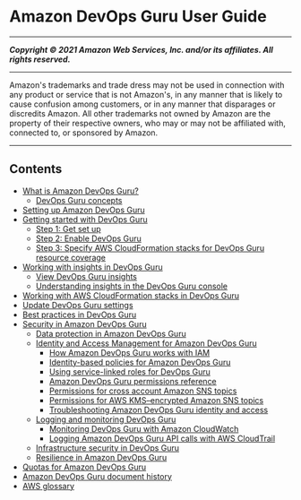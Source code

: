 # Amazon DevOps Guru User Guide

-----
*****Copyright &copy; 2021 Amazon Web Services, Inc. and/or its affiliates. All rights reserved.*****

-----
Amazon's trademarks and trade dress may not be used in 
     connection with any product or service that is not Amazon's, 
     in any manner that is likely to cause confusion among customers, 
     or in any manner that disparages or discredits Amazon. All other 
     trademarks not owned by Amazon are the property of their respective
     owners, who may or may not be affiliated with, connected to, or 
     sponsored by Amazon.

-----
## Contents
+ [What is Amazon DevOps Guru?](welcome.md)
   + [DevOps Guru concepts](concepts.md)
+ [Setting up Amazon DevOps Guru](setting-up.md)
+ [Getting started with DevOps Guru](getting-started.md)
   + [Step 1: Get set up](get-set-up.md)
   + [Step 2: Enable DevOps Guru](getting-started-enable-service.md)
   + [Step 3: Specify AWS CloudFormation stacks for DevOps Guru resource coverage](configure-stacks.md)
+ [Working with insights in DevOps Guru](working-with-insights.md)
   + [View DevOps Guru insights](view-insights.md)
   + [Understanding insights in the DevOps Guru console](understanding-insights-console.md)
+ [Working with AWS CloudFormation stacks in DevOps Guru](working-with-cfn-stacks.md)
+ [Update DevOps Guru settings](update-settings.md)
+ [Best practices in DevOps Guru](best-practices.md)
+ [Security in Amazon DevOps Guru](security.md)
   + [Data protection in Amazon DevOps Guru](data-protection.md)
   + [Identity and Access Management for Amazon DevOps Guru](security-iam.md)
      + [How Amazon DevOps Guru works with IAM](security_iam_service-with-iam.md)
      + [Identity-based policies for Amazon DevOps Guru](security_iam_id-based-policy-examples.md)
      + [Using service-linked roles for DevOps Guru](using-service-linked-roles.md)
      + [Amazon DevOps Guru permissions reference](auth-and-access-control-permissions-reference.md)
      + [Permissions for cross account Amazon SNS topics](sns-required-permissions.md)
      + [Permissions for AWS KMS–encrypted Amazon SNS topics](sns-kms-permissions.md)
      + [Troubleshooting Amazon DevOps Guru identity and access](security_iam_troubleshoot.md)
   + [Logging and monitoring DevOps Guru](monitoring-overview.md)
      + [Monitoring DevOps Guru with Amazon CloudWatch](monitoring-cloudwatch.md)
      + [Logging Amazon DevOps Guru API calls with AWS CloudTrail](logging-using-cloudtrail.md)
   + [Infrastructure security in DevOps Guru](infrastructure-security.md)
   + [Resilience in Amazon DevOps Guru](disaster-recovery-resiliency.md)
+ [Quotas for Amazon DevOps Guru](quotas.md)
+ [Amazon DevOps Guru document history](doc-history.md)
+ [AWS glossary](glossary.md)